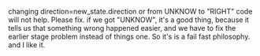 changing direction=new_state.direction or from UNKNOW to "RIGHT" code will not help. Please fix. if we got "UNKNOW", it's a good thing, because it tells us that something wrong happened easier, and we have to fix the earlier stage problem instead of things one. So it's is a fail fast philosophy. and I like it.


